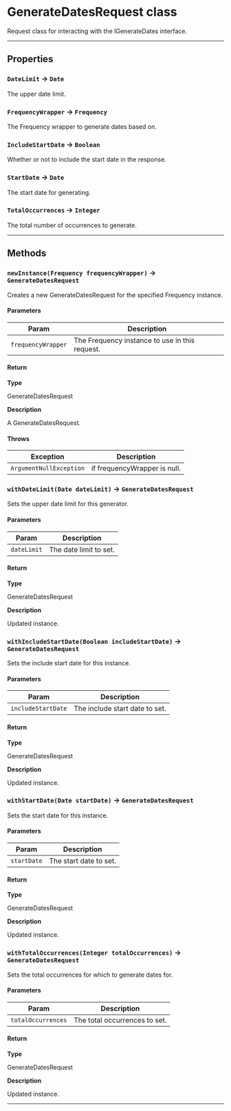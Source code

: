 # GenerateDatesRequest class

Request class for interacting with the IGenerateDates interface.

---
## Properties

### `DateLimit` → `Date`

The upper date limit.

### `FrequencyWrapper` → `Frequency`

The Frequency wrapper to generate dates based on.

### `IncludeStartDate` → `Boolean`

Whether or not to include the start date in the response.

### `StartDate` → `Date`

The start date for generating.

### `TotalOccurrences` → `Integer`

The total number of occurrences to generate.

---
## Methods
### `newInstance(Frequency frequencyWrapper)` → `GenerateDatesRequest`

Creates a new GenerateDatesRequest for the specified Frequency instance.

#### Parameters
|Param|Description|
|-----|-----------|
|`frequencyWrapper` |  The Frequency instance to use in this request. |

#### Return

**Type**

GenerateDatesRequest

**Description**

A GenerateDatesRequest.

#### Throws
|Exception|Description|
|---------|-----------|
|`ArgumentNullException` |  if frequencyWrapper is null. |

### `withDateLimit(Date dateLimit)` → `GenerateDatesRequest`

Sets the upper date limit for this generator.

#### Parameters
|Param|Description|
|-----|-----------|
|`dateLimit` |  The date limit to set. |

#### Return

**Type**

GenerateDatesRequest

**Description**

Updated instance.

### `withIncludeStartDate(Boolean includeStartDate)` → `GenerateDatesRequest`

Sets the include start date for this instance.

#### Parameters
|Param|Description|
|-----|-----------|
|`includeStartDate` |  The include start date to set. |

#### Return

**Type**

GenerateDatesRequest

**Description**

Updated instance.

### `withStartDate(Date startDate)` → `GenerateDatesRequest`

Sets the start date for this instance.

#### Parameters
|Param|Description|
|-----|-----------|
|`startDate` |  The start date to set. |

#### Return

**Type**

GenerateDatesRequest

**Description**

Updated instance.

### `withTotalOccurrences(Integer totalOccurrences)` → `GenerateDatesRequest`

Sets the total occurrences for which to generate dates for.

#### Parameters
|Param|Description|
|-----|-----------|
|`totalOccurrences` |  The total occurrences to set. |

#### Return

**Type**

GenerateDatesRequest

**Description**

Updated instance.

---
